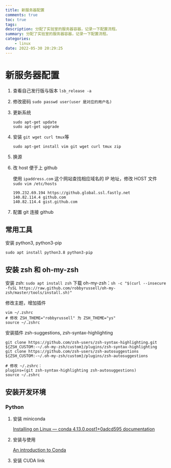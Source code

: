 ```yaml
---
title: 新服务器配置
comments: true
toc: true
tags:
description: 分配了实验室的服务器容器，记录一下配置流程。
summary: 分配了实验室的服务器容器，记录一下配置流程。
categories:
    - linux
date: 2022-05-30 20:29:25
---
```


# 新服务器配置

1. 查看自己发行版与版本 `lsb_release -a`
2. 修改密码 `sudo passwd user(user 是对应的用户名)`
3. 更新系统

    ```shell
    sudo apt-get update
    sudo apt-get upgrade
    ```

4. 安装 `git wget curl tmux`等

    ```shell
    sudo apt-get install vim git wget curl tmux zip
    ```

5. 换源

6. 改 host 便于上 github

    使用 `ipaddress.com` 这个网站查找相应域名的 IP 地址，修改 HOST 文件 `sudo vim /etc/hosts`

    ```shell
    199.232.69.194 https://github.global.ssl.fastly.net
    140.82.114.4 github.com
    140.82.114.4 gist.github.com
    ```

7. 配置 git 连接 github

## 常用工具

安装 python3, python3-pip

```
sudo apt install python3.8 python3-pip
```

## 安装 zsh 和 oh-my-zsh

安装 zsh: `sudo apt install zsh`
下载 oh-my-zsh：`sh -c "$(curl --insecure -fsSL https://raw.github.com/robbyrussell/oh-my-zsh/master/tools/install.sh)"`

修改主题，增加插件

```shell
vim ~/.zshrc
# 修改 ZSH_THEME="robbyrussell" 为 ZSH_THEME="ys"
source ~/.zshrc
```

安装插件 zsh-suggestions, zsh-syntax-highlighting

```shell
git clone https://github.com/zsh-users/zsh-syntax-highlighting.git ${ZSH_CUSTOM:-~/.oh-my-zsh/custom}/plugins/zsh-syntax-highlighting
git clone https://github.com/zsh-users/zsh-autosuggestions ${ZSH_CUSTOM:-~/.oh-my-zsh/custom}/plugins/zsh-autosuggestions

# 修改 ~/.zshrc：
plugins=(git zsh-syntax-highlighting zsh-autosuggestions)
source ~/.zshrc
```

## 安装开发环境

### Python

1. 安装 miniconda

    [Installing on Linux — conda 4.13.0.post1+0adcd595 documentation](https://docs.conda.io/projects/conda/en/latest/user-guide/install/linux.html)

2. 安装与使用

    [An introduction to Conda](https://astrobiomike.github.io/unix/conda-intro)

3. 安装 CUDA
   link
